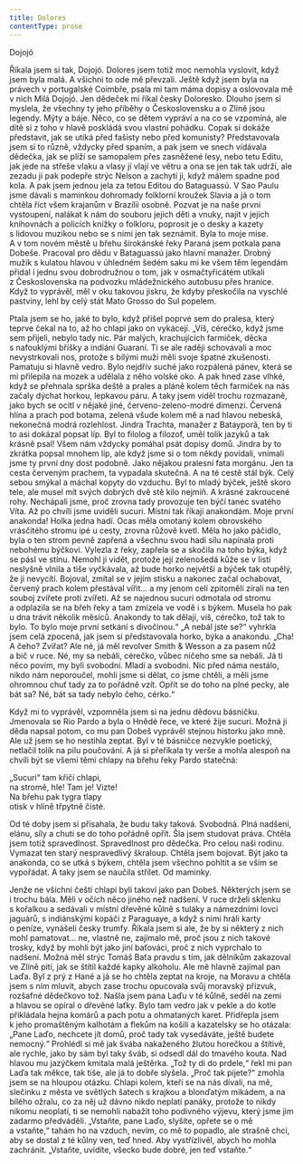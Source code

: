 ```yaml
---
title: Dolores
contentType: prose
---
```


Dojojó

  

Říkala jsem si tak, Dojojó. Dolores jsem totiž moc nemohla vyslovit, když jsem byla malá. A všichni to ode mě převzali. Ještě když jsem byla na právech v portugalské Coimbře, psala mi tam máma dopisy a oslovovala mě v nich Milá Dojojó. Jen dědeček mi říkal česky Doloresko. Dlouho jsem si myslela, že všechny ty jeho příběhy o Československu a o Zlíně jsou legendy. Mýty a báje. Něco, co se dětem vypráví a na co se vzpomíná, ale dítě si z toho v hlavě poskládá svou vlastní pohádku. Copak si dokáže představit, jak se utíká před fašisty nebo před komunisty? Představovala jsem si to různě, vždycky před spaním, a pak jsem ve snech vídávala dědečka, jak se plíží se samopalem přes zasněžené lesy, nebo tetu Editu, jak jede na střeše vlaku a vlasy jí vlají ve větru a ona se jen tak tak udrží, ale zezadu ji pak podepře strýc Nelson a zachytí ji, když málem spadne pod kola. A pak jsem jednou jela za tetou Editou do Bataguassú. V Sao Paulu jsme dávali s maminkou dohromady folklorní kroužek Slavia a já o tom chtěla říct všem krajanům v Brazílii osobně. Pozvat je na naše první vystoupení, nalákat k nám do souboru jejich děti a vnuky, najít v jejich knihovnách a policích knížky o folkloru, poprosit je o desky a kazety s lidovou muzikou nebo se s nimi jen tak seznámit. Byla to moje mise. A v tom novém městě u břehu širokánské řeky Paraná jsem potkala pana Dobeše. Pracoval pro dědu v Bataguassú jako hlavní manažer. Drobný mužík s kulatou hlavou v úhledném šedém saku mi ke všem těm legendám přidal i jednu svou dobrodružnou o tom, jak v osmačtyřicátém utíkali z Československa na podvozku mládežnického autobusu přes hranice. Když to vyprávěl, měl v oku takovou jiskru, že kdyby přeskočila na vyschlé pastviny, lehl by celý stát Mato Grosso do Sul popelem.

Ptala jsem se ho, jaké to bylo, když přišel poprvé sem do pralesa, který teprve čekal na to, až ho chlapi jako on vykácejí. „Víš, cérečko, když jsme sem přijeli, nebylo tady nic. Pár malých, krachujících farmiček, děcka s nafouklými bříšky a indiáni Guaraní. Ti se ale raději schovávali a moc nevystrkovali nos, protože s bílými muži měli svoje špatné zkušenosti. Pamatuju si hlavně vedro. Bylo nejdřív suché jako rozpálená pánev, která se mi přilepila na mozek a udělala z něho volské oko. A pak hned zase vlhké, když se přehnala sprška deště a prales a pláně kolem těch farmiček na nás začaly dýchat horkou, lepkavou páru. A taky jsem viděl trochu rozmazaně, jako bych se ocitl v nějaké jiné, červeno-zeleno-modré dimenzi. Červená hlína a prach pod botama, zelená všude kolem mě a nad hlavou nebeská, nekonečná modrá rozlehlost. Jindra Trach­ta, manažer z Batayporã, ten by ti to asi dokázal popsat líp. Byl to filolog a filozof, uměl tolik jazyků a tak krásně psal! Všem nám vždycky pomáhal psát dopisy domů. Jindra by to zkrátka popsal mnohem líp, ale když jsme si o tom někdy povídali, vnímali jsme ty první dny dost podobně. Jako nějakou pralesní fata morgánu. Jen ta cesta červeným prachem, ta vypadala skutečná. A na té cestě stál býk. Celý sebou smýkal a máchal kopyty do vzduchu. Byl to mladý býček, ještě skoro tele, ale musel mít svých dobrých dvě stě kilo nejmíň. A krásné zakroucené rohy. Nechápali jsme, proč zrovna tady provozuje ten býčí tanec svatého Víta. Až po chvíli jsme uviděli sucuri. Místní tak říkají anakondám. Moje první anakonda! Holka jedna hadí. Ocas měla omotaný kolem obrovského vrásčitého stromu ipé u cesty, zrovna růžově kvetl. Měla ho jako páčidlo, byla o ten strom pevně zapřená a všechnu svou hadí sílu napínala proti nebohému býčkovi. Vylezla z řeky, zapřela se a skočila na toho býka, když se pásl ve stínu. Nemohl ji vidět, protože její zelenošedá kůže se v listí neslyšně vlnila a tiše vyčkávala, až bude horko největší a býček tak otupělý, že ji nevycítí. Bojoval, zmítal se v jejím stisku a nakonec začal ochabovat, červený prach kolem přestával vířit… a my jenom celí zpitomělí zírali na ten souboj zvířete proti zvířeti. Až se najednou sucuri odmotala od stromu a odplazila se na břeh řeky a tam zmizela ve vodě i s býkem. Musela ho pak u dna trávit několik měsíců. Anakondy to tak dělají, víš, cérečko, tož tak to bylo. To bylo moje první setkání s divočinou.“ „A nebál jste se?“ vyhrkla jsem celá zpocená, jak jsem si představovala horko, býka a anakondu. „Cha! A čeho? Zvířat? Ale né, já měl revolver Smith & Wesson a za pasem nůž a bič v ruce. Né, my sa nebáli, cérečko, vůbec ničeho sme sa nebáli. Já ti něco povím, my byli svobodní. Mladí a svobodní. Nic před náma nestálo, nikdo nám neporoučel, mohli jsme si dělat, co jsme chtěli, a měli jsme ohromnou chuť tady za to pořádně vzít. Opřít se do toho na plné pecky, ale bát sa? Né, bát sa tady nebylo čeho, cérko.“

Když mi to vyprávěl, vzpomněla jsem si na jednu dědovu básničku. Jmenovala se Rio Pardo a byla o Hnědé řece, ve které žije sucuri. Možná ji děda napsal potom, co mu pan Dobeš vyprávěl stejnou historku jako mně. Ale už jsem se ho nestihla zeptat. Byl v té básničce nezvykle poetický, netlačil tolik na pilu poučování. A já si přeříkala ty verše a mohla alespoň na chvíli být se všemi těmi chlapy na břehu řeky Pardo statečná:

  

„Sucuri“ tam křičí chlapi,  
na stromě, hle! Tam je! Vizte!  
Na břehu pak tygra tlapy  
otisk v hlíně třpytně čisté.

  

Od té doby jsem si přísahala, že budu taky taková. Svobodná. Plná nadšení, elánu, síly a chuti se do toho pořádně opřít. Šla jsem studovat práva. Chtěla jsem totiž spravedlnost. Spravedlnost pro dědečka. Pro celou naši rodinu. Vymazat ten starý nespravedlivý škraloup. Chtěla jsem bojovat. Být jako ta anakonda, co se utká s býkem, chtěla jsem všechno pohltit a se vším se vypořádat. A taky jsem se naučila střílet. Od maminky.

Jenže ne všichni čeští chlapi byli takoví jako pan Dobeš. Některých jsem se i trochu bála. Měli v očích něco jiného než nadšení. V ruce drželi sklenku s kořalkou a sedávali v místní dřevěné kůlně s tuláky a námezdními lovci jaguárů, s indiánskými kopáči z Paraguaye, a když s nimi hráli karty o peníze, vynášeli česky trumfy. Říkala jsem si ale, že by si některý z nich mohl pamatovat… ne, vlastně ne, zajímalo mě, proč jsou z nich takové trosky, když by mohli být jako jiní baťováci, proč z nich vyprchalo to nadšení. Možná měl strýc Tomáš Baťa pravdu s tím, jak dělníkům zakazoval ve Zlíně pití, jak se štítil každé kapky alkoholu. Ale mě hlavně zajímal pan Laďa. Byl z prý z Hané a já se ho chtěla zeptat na kroje, na Moravu a chtěla jsem s ním mluvit, abych zase trochu opucovala svůj moravský přízvuk, rozšafné dědečkovo tož. Našla jsem pana Laďu v té kůlně, seděl na zemi a hlavou se opíral o dřevěné laťky. Bylo tam vedro jak v pekle a do kotle přikládala hejna komárů a pach potu a ohmataných karet. Přidřepla jsem k jeho promaštěným kalhotám a flekům na košili a kazatelsky se ho otázala: „Pane Laďo, nechcete jít domů, proč tady tak vysedáváte, ještě budete nemocný.“ Prohlédl si mě jak švába nakaženého žlutou horečkou a štítivě, ale rychle, jako by sám byl taky šváb, si odsedl dál do tmavého kouta. Nad hlavou mu jazýčkem kmitala malá ještěrka. „Tož ty di do prdele,“ řekl mi pan Laďa tak měkce, tak tiše, ale já to dobře slyšela. „Proč tak pijete?“ zmohla jsem se na hloupou otázku. Chlapi kolem, kteří se na nás dívali, na mě, slečinku z města ve světlých šatech s krajkou a blonďatým mikádem, a na bílého ožralu, co za něj už dávno nikdo neplatí panáky, protože to nikdy nikomu neoplatí, ti se nemohli nabažit toho podivného výjevu, který jsme jim zadarmo předváděli. „Vstaňte, pane Laďo, slyšíte, opřete se o mě a vstaňte,“ tahám ho na vzduch, nevím, co mě to popadlo, ale strašně chci, aby se dostal z té kůlny ven, teď hned. Aby vystřízlivěl, abych ho mohla zachránit. „Vstaňte, uvidíte, všecko bude dobré, jen teď vstaňte.“
